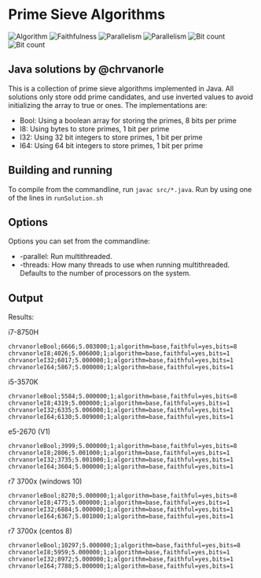 # Prime Sieve Algorithms

![Algorithm](https://img.shields.io/badge/Algorithm-base-green)
![Faithfulness](https://img.shields.io/badge/Faithful-yes-green)
![Parallelism](https://img.shields.io/badge/Parallel-no-green)
![Parallelism](https://img.shields.io/badge/Parallel-yes-green)
![Bit count](https://img.shields.io/badge/Bits-1-green)
![Bit count](https://img.shields.io/badge/Bits-8-yellowgreen)

## Java solutions by @chrvanorle

This is a collection of prime sieve algorithms implemented in Java. All solutions only store odd prime candidates, and use inverted values to avoid initializing the array to true or ones. The implementations are:

* Bool: Using a boolean array for storing the primes, 8 bits per prime
* I8: Using bytes to store primes, 1 bit per prime
* I32: Using 32 bit integers to store primes, 1 bit per prime
* I64: Using 64 bit integers to store primes, 1 bit per prime

## Building and running

To compile from the commandline, run `javac src/*.java`. Run by using one of the lines in `runSolution.sh`

## Options

Options you can set from the commandline:

* -parallel: Run multithreaded.
* -threads: How many threads to use when running multithreaded. Defaults to the number of processors on the system.

## Output

Results:

i7-8750H
```
chrvanorleBool;6666;5.003000;1;algorithm=base,faithful=yes,bits=8
chrvanorleI8;4026;5.006000;1;algorithm=base,faithful=yes,bits=1
chrvanorleI32;6017;5.000000;1;algorithm=base,faithful=yes,bits=1
chrvanorleI64;5867;5.000000;1;algorithm=base,faithful=yes,bits=1
```

i5-3570K
```
chrvanorleBool;5584;5.000000;1;algorithm=base,faithful=yes,bits=8
chrvanorleI8;4319;5.000000;1;algorithm=base,faithful=yes,bits=1
chrvanorleI32;6335;5.006000;1;algorithm=base,faithful=yes,bits=1
chrvanorleI64;6130;5.009000;1;algorithm=base,faithful=yes,bits=1
```

e5-2670 (V1)
```
chrvanorleBool;3999;5.000000;1;algorithm=base,faithful=yes,bits=8
chrvanorleI8;2806;5.001000;1;algorithm=base,faithful=yes,bits=1
chrvanorleI32;3735;5.001000;1;algorithm=base,faithful=yes,bits=1
chrvanorleI64;3604;5.000000;1;algorithm=base,faithful=yes,bits=1
```

r7 3700x (windows 10)
```
chrvanorleBool;8270;5.000000;1;algorithm=base,faithful=yes,bits=8
chrvanorleI8;4775;5.000000;1;algorithm=base,faithful=yes,bits=1
chrvanorleI32;6884;5.000000;1;algorithm=base,faithful=yes,bits=1
chrvanorleI64;6367;5.001000;1;algorithm=base,faithful=yes,bits=1
```

r7 3700x (centos 8)
```
chrvanorleBool;10297;5.000000;1;algorithm=base,faithful=yes,bits=8
chrvanorleI8;5959;5.000000;1;algorithm=base,faithful=yes,bits=1
chrvanorleI32;8972;5.000000;1;algorithm=base,faithful=yes,bits=1
chrvanorleI64;7788;5.000000;1;algorithm=base,faithful=yes,bits=1
```